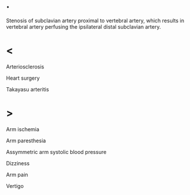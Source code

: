 # .

Stenosis of subclavian artery proximal to vertebral artery, which results in vertebral artery perfusing the ipsilateral distal subclavian artery.

# <

Arteriosclerosis

Heart surgery

Takayasu arteritis

# >

Arm ischemia

Arm paresthesia

Assymmetric arm systolic blood pressure

Dizziness

Arm pain

Vertigo
